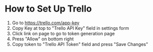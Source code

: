 How to Set Up Trello
===========================

1. Go to https://trello.com/app-key
2. Copy Key at top to "Trello API Key" field in settings form
3. Click link on page to go to token generation page
4. Press "Allow" on bottom right
5. Copy token to "Trello API Token" field and press "Save Changes"
